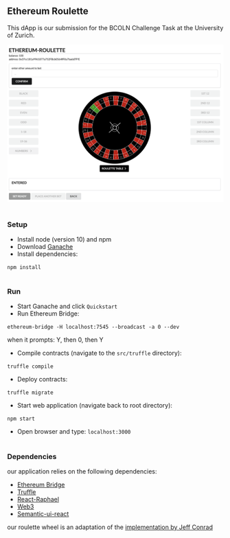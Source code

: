 ## Ethereum Roulette
This dApp is our submission for the BCOLN Challenge Task at the University of Zurich.

![UI](screenshots/ui_v2.png)

#
### Setup

* Install node (version 10) and npm
* Download [Ganache](https://www.trufflesuite.com/ganache)
* Install dependencies:
```
npm install
```
#
### Run
* Start Ganache and click `Quickstart`
* Run Ethereum Bridge:
```shell script
ethereum-bridge -H localhost:7545 --broadcast -a 0 --dev
```
when it prompts: Y, then 0, then Y
* Compile contracts (navigate to the `src/truffle` directory):
```shell script
truffle compile
```
* Deploy contracts: 
```shell script
truffle migrate
```
* Start web application (navigate back to root directory):
```
npm start
```
* Open browser and type: 
`localhost:3000`
#
### Dependencies
our application relies on the following dependencies:
* [Ethereum Bridge](https://github.com/provable-things/ethereum-bridge)
* [Truffle](https://www.trufflesuite.com/truffle)
* [React-Raphael](https://github.com/liuhong1happy/react-raphael)
* [Web3](https://github.com/ethereum/web3.js/)
* [Semantic-ui-react](https://react.semantic-ui.com)

our roulette wheel is an adaptation of the [implementation by Jeff Conrad](https://github.com/ledlogic/roulette)
